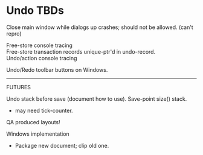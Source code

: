 # Undo TBDs

Close main window while dialogs up crashes; should not be allowed.
(can't repro)

Free-store console tracing  
Free-store transaction records unique-ptr'd in undo-record.  
Undo/action console tracing

Undo/Redo toolbar buttons on Windows.
________
FUTURES

Undo stack before save (document how to use).  Save-point size() stack.
- may need tick-counter.  

QA produced layouts!

Windows implementation  
- Package new document; clip old one.
